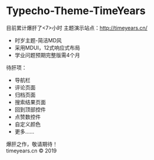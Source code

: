 # Typecho-Theme-TimeYears  
目前累计爆肝了<7>小时
主题演示站点：http://timeyears.cn/

- 时岁主题-简洁MD风  
- 采用MDUI，12式响应式布局  
- 学业问题预期完整版需4个月  

待肝项：  
- 导航栏
- 评论页面
- 归档页面
- 搜索结果页面
- 回到顶部控件
- 点赞数控件
- 自定义颜色
- 更多……

爆肝之作，敬请期待！  
timeyears.cn &copy; 2019

